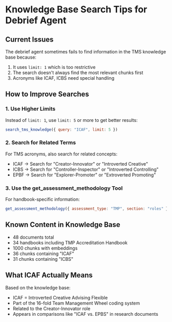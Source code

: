 # Knowledge Base Search Tips for Debrief Agent

## Current Issues
The debrief agent sometimes fails to find information in the TMS knowledge base because:
1. It uses `limit: 1` which is too restrictive
2. The search doesn't always find the most relevant chunks first
3. Acronyms like ICAF, ICBS need special handling

## How to Improve Searches

### 1. Use Higher Limits
Instead of `limit: 1`, use `limit: 5` or more to get better results:
```javascript
search_tms_knowledge({ query: "ICAF", limit: 5 })
```

### 2. Search for Related Terms
For TMS acronyms, also search for related concepts:
- ICAF → Search for "Creator-Innovator" or "Introverted Creative"
- ICBS → Search for "Controller-Inspector" or "Introverted Controlling"
- EPBF → Search for "Explorer-Promoter" or "Extroverted Promoting"

### 3. Use the get_assessment_methodology Tool
For handbook-specific information:
```javascript
get_assessment_methodology({ assessment_type: "TMP", section: "roles" })
```

## Known Content in Knowledge Base
- 48 documents total
- 34 handbooks including TMP Accreditation Handbook
- 1000 chunks with embeddings
- 36 chunks containing "ICAF"
- 31 chunks containing "ICBS"

## What ICAF Actually Means
Based on the knowledge base:
- ICAF = Introverted Creative Advising Flexible
- Part of the 16-fold Team Management Wheel coding system
- Related to the Creator-Innovator role
- Appears in comparisons like "ICAF vs. EPBS" in research documents